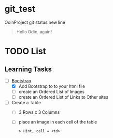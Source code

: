 # git_test
OdinProject
git status
new line
>Hello Odin, again!


# TODO List

## Learning Tasks

- [ ] [Bootstrap](https://getbootstrap.com/docs)
  - [x] Add Bootstrap to to your html file
  - [ ] create an Ordered List of Images
  - [ ] create an Ordered List of Links to Other sites
- [ ] Create a Table
  - [ ] 3 Rows x 3 Columns
  - [ ] place an image in each cell of the table

        > Hint, cell = <td>
